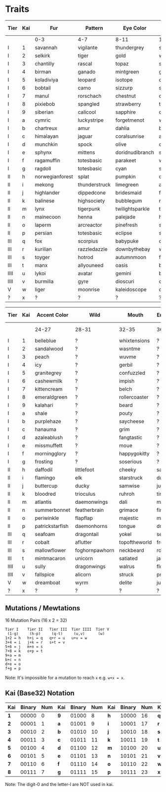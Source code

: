 # Traits

| Tier | Kai | Fur | Pattern | Eye Color | Eye Shape | Base Color | Highlight Color |
|----|----|----|----|----|----|----|----|
|    |    | 0-3 | 4-7 | 8-11 | 12-15 | 16-19 | 20-23 |
| I | 1 | savannah | vigilante | thundergrey | swarley | shadowgrey | cyborg |
| I | 2 | selkirk | tiger | gold | wonky | salmon | springcrocus |
| I | 3 | chantilly | rascal | topaz | serpent | meowgarine | egyptiankohl |
| I | 4 | birman | ganado | mintgreen | googly | orangesoda | poisonberry |
| I | 5 | koladiviya | leopard | isotope | otaku | cottoncandy | lilac |
| I | 6 | bobtail | camo  | sizzurp | simple | mauveover | apricot |
| I | 7 | manul | rorschach | chestnut | crazy | aquamarine | royalpurple |
| I | 8 | pixiebob | spangled | strawberry | thicccbrowz | nachocheez | padparadscha |
| I | 9 | siberian | calicool | sapphire | caffeine | harbourfog | swampgreen |
| I | a | cymric | luckystripe | forgetmenot | wowza | cinderella | violet |
| I | b | chartreux | amur | dahlia | baddate | greymatter | scarlet |
| I | c | himalayan | jaguar | coralsunrise | asif | tundra | barkbrown |
| I | d | munchkin | spock | olive | chronic | brownies | coffee |
| I | e | sphynx | mittens | doridnudibranch | slyboots | dragonfruit | lemonade |
| I | f | ragamuffin | totesbasic | parakeet | wiley | hintomint | chocolate |
| I | g | ragdoll | totesbasic | cyan | stunned | bananacream | butterscotch |
| II | h | norwegianforest | splat | pumpkin | chameleon | cloudwhite | ooze |
| II | i | mekong | thunderstruck | limegreen | alien | cornflower | safetyvest |
| II | j | highlander | dippedcone | bridesmaid | fabulous | oldlace | turtleback |
| II | k | balinese | highsociety | bubblegum | raisedbrow | koala | rosequartz |
| II | m | lynx | tigerpunk | twilightsparkle | tendertears | lavender | wolfgrey |
| II | n | mainecoon | henna | palejade | hacker | glacier | cerulian |
| II | o | laperm | arcreactor | pinefresh | sass | redvelvet | skyblue |
| II | p | persian | totesbasic | eclipse | sweetmeloncakes | verdigris | garnet |
| III | q | fox | scorpius | babypuke | oceanid | icicle | peppermint |
| III | r | kurilian | razzledazzle | downbythebay | wingtips | onyx | universe |
| III | s | toyger | hotrod | autumnmoon | firedup | hyacinth | royalblue |
| III | t | manx | allyouneed | oasis | buzzed | martian | mertail |
| IIII | u | lykoi | avatar | gemini | bornwithit | hotcocoa | inflatablepool |
| IIII | v | burmilla | gyre | dioscuri | candyshoppe | shamrock | pearl |
| V | w | liger | moonrise | kaleidoscope | drama | firstblush | prairierose |
| ? | x | ? | ? | ? | ? | ? | ? |


| Tier | Kai | Accent Color | Wild | Mouth | Environment | Y Gene | Purrstige |
|----|----|----|----|----|----|----|----|
|    |    | 24-27 | 28-31 | 32-35 | 36-39 | 40-43 | 44-47 |
| I | 1 | belleblue | ? | whixtensions | ? | ? | ? |
| I | 2 | sandalwood | ? | wasntme | ? | ? | ? |
| I | 3 | peach | ? | wuvme | ? | ? | ? |
| I | 4 | icy | ? | gerbil | ? | ? | ? |
| I | 5 | granitegrey | ? | confuzzled | ? | ? | ? |
| I | 6 | cashewmilk | ? | impish | ? | ? | ? |
| I | 7 | kittencream | ? | belch | ? | ? | ? |
| I | 8 | emeraldgreen | ? | rollercoaster | ? | ? | ? |
| I | 9 | kalahari | ? | beard | ? | ? | ? |
| I | a | shale | ? | pouty | ? | ? | ? |
| I | b | purplehaze | ? | saycheese | ? | ? | ? |
| I | c | hanauma | ? | grim | ? | ? | ? |
| I | d | azaleablush | ? | fangtastic | ? | ? | ? |
| I | e | missmuffett | ? | moue | ? | ? | ? |
| I | f | morningglory | ? | happygokitty | ? | ? | ? |
| I | g | frosting | ? | soserious | ? | ? | ? |
| II | h | daffodil | littlefoot | cheeky | salty | ? | ? |
| II | i | flamingo | elk | starstruck | dune | ? | ? |
| II | j | buttercup | ducky | samwise | juju | ? | ? |
| II | k | bloodred | trioculus | ruhroh | tinybox | ? | ? |
| II | m | atlantis | daemonwings | dali | myparade | ? | ? |
| II | n | summerbonnet | featherbrain | grimace | finalfrontier | ? | ? |
| II | o | periwinkle | flapflap | majestic | metime | ? | ? |
| II | p | patrickstarfish | daemonhorns | tongue | drift | ? | ? |
| III | q | seafoam | dragontail | yokel | secretgarden | ? | ? |
| III | r | cobalt | aflutter | topoftheworld | frozen | ? | ? |
| III | s | mallowflower | foghornpawhorn | neckbeard | roadtogold | ? | ? |
| III | t | mintmacaron | unicorn | satiated | jacked | ? | ? |
| IIII | u | sully | dragonwings | walrus | floorislava | ? | ? |
| IIII | v | fallspice | alicorn | struck | prism | ? | ? |
| V | w | dreamboat | wyrm | delite | junglebook | ? | ? |
| ? | x | ? | ? | ? | ? | ? | ? |


## Mutations / Mewtations

16 Mutation Pairs (16 x 2 = 32)

```
Tier I    Tier II   Tier III  Tier IIII  Tier V
 (1-g)     (h-p)     (q-t)     (u,v)      (w)
1+2 = h   h+i = q   q+r = u   u+v = w
3+4 = i   j+k = r   s+t = v
5+6 = j   m+n = s
7+8 = k   o+p = t
9+a = m
b+c = n
d+e = o
f+g = p
```

Note: It's impossible for a mutation to reach `x` e.g. `w+x = x`.

## Kai (Base32) Notation

|Kai    |Binary |Num|Kai    |Binary |Num|Kai    |Binary |Num|Kai    |Binary |Num|
|-------|-------|---|-------|-------|---|-------|-------|---|-------|-------|---|
| **1** | 00000 | 0 | **9** | 01000 | 8 | **h** | 10000 |16 | **q** | 11000 |24 |
| **2** | 00001 | 1 | **a** | 01001 | 9 | **i** | 10001 |17 | **r** | 11001 |25 |
| **3** | 00010 | 2 | **b** | 01010 | 10| **j** | 10010 |18 | **s** | 11010 |26 |
| **4** | 00011 | 3 | **c** | 01011 | 11| **k** | 10011 |19 | **t** | 11011 |27 |
| **5** | 00100 | 4 | **d** | 01100 | 12| **m** | 10100 |20 | **u** | 11100 |28 |
| **6** | 00101 | 5 | **e** | 01101 | 13| **n** | 10101 |21 | **v** | 11101 |29 |
| **7** | 00110 | 6 | **f** | 01110 | 14| **o** | 10110 |22 | **w** | 11110 |30 |
| **8** | 00111 | 7 | **g** | 01111 | 15| **p** | 10111 |23 | **x** | 11111 |31 |

Note: The digit-0 and the letter-l are NOT used in kai.

